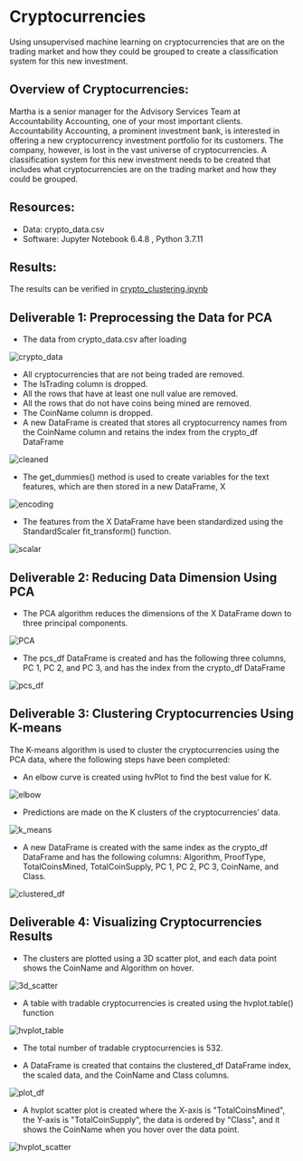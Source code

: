 # Cryptocurrencies
Using unsupervised machine learning on cryptocurrencies that are on the trading market and how they could be grouped to create a classification system for this new investment.

## Overview of Cryptocurrencies:
Martha is a senior manager for the Advisory Services Team at Accountability Accounting, one of your most important clients. Accountability Accounting, a prominent investment bank, is interested in offering a new cryptocurrency investment portfolio for its customers. The company, however, is lost in the vast universe of cryptocurrencies. A classification system for this new investment needs to be created   that includes what cryptocurrencies are on the trading market and how they could be grouped.

## Resources:
* Data: crypto_data.csv
* Software: Jupyter Notebook 6.4.8 , Python 3.7.11

## Results:
The results can be verified in [crypto_clustering.ipynb](https://github.com/sucharita1/Cryptocurrencies/blob/8d2932b39fd2bf873e3fdefd244f8d2526aff846/crypto_clustering.ipynb)
## Deliverable 1: Preprocessing the Data for PCA
* The data from crypto_data.csv after loading

![crypto_data](https://github.com/sucharita1/Cryptocurrencies/blob/8d2932b39fd2bf873e3fdefd244f8d2526aff846/Resources/Images/crypto_data.png)

* All cryptocurrencies that are not being traded are removed.
* The IsTrading column is dropped.
* All the rows that have at least one null value are removed.
* All the rows that do not have coins being mined are removed.
* The CoinName column is dropped.
* A new DataFrame is created that stores all cryptocurrency names from the CoinName column and retains the index from the crypto_df DataFrame

![cleaned](https://github.com/sucharita1/Cryptocurrencies/blob/8d2932b39fd2bf873e3fdefd244f8d2526aff846/Resources/Images/cleaned.png)

* The get_dummies() method is used to create variables for the text features, which are then stored in a new DataFrame, X

![encoding](https://github.com/sucharita1/Cryptocurrencies/blob/8d2932b39fd2bf873e3fdefd244f8d2526aff846/Resources/Images/encoding.png)

* The features from the X DataFrame have been standardized using the StandardScaler fit_transform() function.

![scalar](https://github.com/sucharita1/Cryptocurrencies/blob/8d2932b39fd2bf873e3fdefd244f8d2526aff846/Resources/Images/scalar.png)

## Deliverable 2: Reducing Data Dimension Using PCA
* The PCA algorithm reduces the dimensions of the X DataFrame down to three principal components.

![PCA](https://github.com/sucharita1/Cryptocurrencies/blob/8d2932b39fd2bf873e3fdefd244f8d2526aff846/Resources/Images/PCA.png)

* The pcs_df DataFrame is created and has the following three columns, PC 1, PC 2, and PC 3, and has the index from the crypto_df DataFrame 

![pcs_df](https://github.com/sucharita1/Cryptocurrencies/blob/8d2932b39fd2bf873e3fdefd244f8d2526aff846/Resources/Images/pcs_df.png)

## Deliverable 3: Clustering Cryptocurrencies Using K-means

The K-means algorithm is used to cluster the cryptocurrencies using the PCA data, where the following steps have been completed:
* An elbow curve is created using hvPlot to find the best value for K.

![elbow](https://github.com/sucharita1/Cryptocurrencies/blob/8d2932b39fd2bf873e3fdefd244f8d2526aff846/Resources/Images/elbow.png)

* Predictions are made on the K clusters of the cryptocurrencies’ data.

![k_means](https://github.com/sucharita1/Cryptocurrencies/blob/8d2932b39fd2bf873e3fdefd244f8d2526aff846/Resources/Images/k_means.png)

* A new DataFrame is created with the same index as the crypto_df DataFrame and has the following columns: Algorithm, ProofType, TotalCoinsMined, TotalCoinSupply, PC 1, PC 2, PC 3, CoinName, and Class.

![clustered_df](https://github.com/sucharita1/Cryptocurrencies/blob/8d2932b39fd2bf873e3fdefd244f8d2526aff846/Resources/Images/clustered_df.png)

## Deliverable 4: Visualizing Cryptocurrencies Results
* The clusters are plotted using a 3D scatter plot, and each data point shows the CoinName and Algorithm on hover.

![3d_scatter](https://github.com/sucharita1/Cryptocurrencies/blob/8d2932b39fd2bf873e3fdefd244f8d2526aff846/Resources/Images/3d_scatter.png)

* A table with tradable cryptocurrencies is created using the hvplot.table() function

![hvplot_table](https://github.com/sucharita1/Cryptocurrencies/blob/8d2932b39fd2bf873e3fdefd244f8d2526aff846/Resources/Images/hvplot_table.png)

* The total number of tradable cryptocurrencies is 532.

* A DataFrame is created that contains the clustered_df DataFrame index, the scaled data, and the CoinName and Class columns.

![plot_df](https://github.com/sucharita1/Cryptocurrencies/blob/8d2932b39fd2bf873e3fdefd244f8d2526aff846/Resources/Images/plot_df.png)

* A hvplot scatter plot is created where the X-axis is "TotalCoinsMined", the Y-axis is "TotalCoinSupply", the data is ordered by "Class", and it shows the CoinName when you hover over the data point.

![hvplot_scatter](https://github.com/sucharita1/Cryptocurrencies/blob/a621421b28758677ba7834736e72f5dc93aa3b9b/Resources/Images/hvplot_scatter.png?raw=True)



